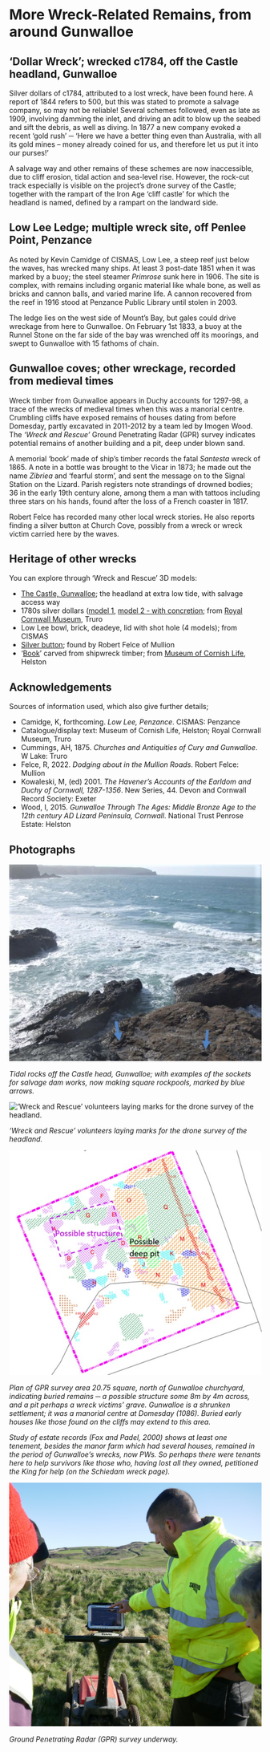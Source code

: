 # More Wreck-Related Remains, from around Gunwalloe

## ‘Dollar Wreck’; wrecked c1784, off the Castle headland, Gunwalloe

Silver dollars of c1784, attributed to a lost wreck, have been found here. A report of 1844 refers to 500, but this was stated to promote a salvage company, so may not be reliable! 
Several schemes followed, even as late as 1909, involving damming the inlet, and driving an adit to blow up the seabed and sift the debris, as well as diving. In 1877 a new company evoked a recent ‘gold rush’ ─ ‘Here we have a better thing even than Australia, with all its gold mines – money already coined for us, and therefore let us put it into our purses!’

A salvage way and other remains of these schemes are now inaccessible, due to cliff erosion, tidal action and sea-level rise. However, the rock-cut track especially is visible on the project’s drone survey of the Castle; together with the rampart of the Iron Age ‘cliff castle’ for which the headland is named, defined by a rampart on the landward side. 

## Low Lee Ledge; multiple wreck site, off Penlee Point, Penzance

As noted by Kevin Camidge of CISMAS, Low Lee, a steep reef just below the waves, has wrecked many ships. At least 3 post-date 1851 when it was marked by a buoy; the steel steamer *Primrose* sunk here in 1906. The site is complex, with remains including organic material like whale bone, as well as bricks and cannon balls, and varied marine life. A cannon recovered from the reef in 1916 stood at Penzance Public Library until stolen in 2003.

The ledge lies on the west side of Mount’s Bay, but gales could drive wreckage from here to Gunwalloe. On February 1st 1833, a buoy at the Runnel Stone on the far side of the bay was wrenched off its moorings, and swept to Gunwalloe with 15 fathoms of chain.

## Gunwalloe coves; other wreckage, recorded from medieval times

Wreck timber from Gunwalloe appears in Duchy accounts for 1297-98, a trace of the wrecks of medieval times when this was a manorial centre.  Crumbling cliffs have exposed remains of houses dating from before Domesday, partly excavated in 2011-2012 by a team led by Imogen Wood. The *‘Wreck and Rescue’* Ground Penetrating Radar (GPR) survey indicates potential remains of another building and a pit, deep under blown sand.

A memorial ‘book’ made of ship’s timber records the fatal *Santesta* wreck of 1865. A note in a bottle was brought to the Vicar in 1873; he made out the name *Zibriea* and ‘fearful storm’, and sent the message on to the Signal Station on the Lizard. Parish registers note strandings of drowned bodies; 36 in the early 19th century alone, among them a man with tattoos including three stars on his hands, found after the loss of a French coaster in 1817.

Robert Felce has recorded many other local wreck stories. He also reports finding a silver button at Church Cove, possibly from a wreck or wreck victim carried here by the waves.

## Heritage of other wrecks 

You can explore through ‘Wreck and Rescue’ 3D models:

* [The Castle, Gunwalloe](https://sketchfab.com/3d-models/gunwalloe-cove-txt-1c17c036feba4abdafee4931a1bcc87b); the headland at extra low tide, with salvage access way
* 1780s silver dollars ([model 1](https://sketchfab.com/3d-models/rcm-1780s-silver-dollar-from-a-gunwalloe-wreck-61fb2e109084482d8f50c3f8c8deea50), [model 2 - with concretion](https://sketchfab.com/3d-models/rcm-1780s-silver-dollar-with-concretion-68279aaa74a8458ebfc7d6dd0b9ce2ab); from [Royal Cornwall Museum](https://www.royalcornwallmuseum.org.uk), Truro
* Low Lee bowl, brick, deadeye, lid with shot hole (4 models); from CISMAS
* [Silver button](https://sketchfab.com/3d-models/silver-button-ffda97d5b1af4a9ab627955561548a4c); found by Robert Felce of Mullion
* ‘[Book](https://sketchfab.com/3d-models/carved-memorial-book-made-from-shipwrecked-wood-826764ec7bca42e187b823c9dd955d51)’ carved from shipwreck timber; from [Museum of Cornish Life](https://museumofcornishlife.co.uk), Helston

## Acknowledgements 

Sources of information used, which also give further details;

* Camidge, K, forthcoming. *Low Lee, Penzance*. CISMAS: Penzance
* Catalogue/display text: Museum of Cornish Life, Helston; Royal Cornwall Museum, Truro
* Cummings, AH, 1875. *Churches and Antiquities of Cury and Gunwalloe*. W Lake: Truro
* Felce, R, 2022. *Dodging about in the Mullion Roads*. Robert Felce: Mullion
* Kowaleski, M, (ed) 2001. *The Havener’s Accounts of the Earldom and Duchy of Cornwall, 1287-1356*. New Series, 44. Devon and Cornwall Record Society: Exeter
* Wood, I, 2015. *Gunwalloe Through The Ages: Middle Bronze Age to the 12th century AD Lizard Peninsula, Cornwall*. National Trust Penrose Estate: Helston

## Photographs

![Tidal rocks off the Castle head, Gunwalloe; with examples of the sockets for salvage dam works, now making square rockpools, marked by blue arrows.](website-images/1-Inter-tidal-ledge-with-rock-cut-features.jpg)

*Tidal rocks off the Castle head, Gunwalloe; with examples of the sockets for salvage dam works, now making square rockpools, marked by blue arrows.*

![‘Wreck and Rescue’ volunteers laying marks for the drone survey of the headland.](website-images/2-Volunteers-laying-marks-for-drone.JPG)

*‘Wreck and Rescue’ volunteers laying marks for the drone survey of the headland.*

![Plan of GPR survey using different colours to indicate different ground types](website-images/3-GPR-survey-plan.jpg)

*Plan of GPR survey area 20.75 square, north of Gunwalloe churchyard, indicating buried remains ─ a possible structure some 8m by 4m across, and a pit perhaps a wreck victims’ grave. Gunwalloe is a shrunken settlement; it was a manorial centre at Domesday (1086). Buried early houses like those found on the cliffs may extend to this area.*

*Study of estate records (Fox and Padel, 2000) shows at least one tenement, besides the manor farm which had several houses, remained in the period of Gunwalloe’s wrecks, now PWs. So perhaps there were tenants here to help survivors like those who, having lost all they owned, petitioned the King for help (on the Schiedam wreck page).*

![GPR survey underway. Volunteers look at the screen attached to the GPR equipment which is mounted on wheels and pushed across the site](website-images/4-GPR-survey-under-way.JPG)

*Ground Penetrating Radar (GPR) survey underway.*
